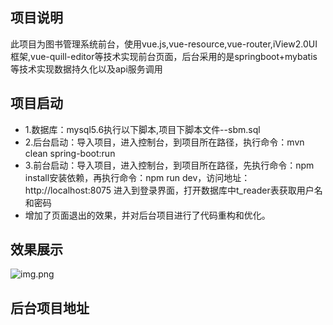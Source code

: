 
## 项目说明

此项目为图书管理系统前台，使用vue.js,vue-resource,vue-router,iView2.0UI框架,vue-quill-editor等技术实现前台页面，后台采用的是springboot+mybatis等技术实现数据持久化以及api服务调用

## 项目启动
- 1.数据库：mysql5.6执行以下脚本,项目下脚本文件--sbm.sql
- 2.后台启动：导入项目，进入控制台，到项目所在路径，执行命令：mvn clean spring-boot:run
- 3.前台启动：导入项目，进入控制台，到项目所在路径，先执行命令：npm install安装依赖，再执行命令：npm run dev，访问地址：http://localhost:8075  进入到登录界面，打开数据库中t_reader表获取用户名和密码
- 增加了页面退出的效果，并对后台项目进行了代码重构和优化。


## 效果展示
![img.png](img.png)

## 后台项目地址

